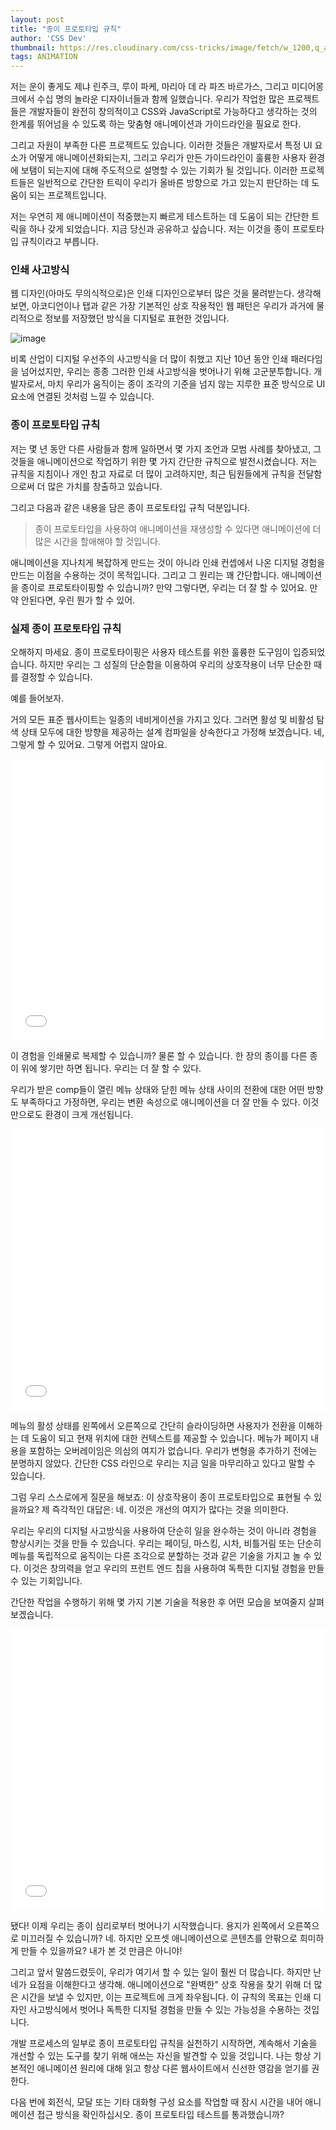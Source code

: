 ```yaml
---
layout: post
title: "종이 프로토타입 규칙"
author: 'CSS Dev'
thumbnail: https://res.cloudinary.com/css-tricks/image/fetch/w_1200,q_auto,f_auto/https://css-tricks.com/wp-content/uploads/2020/09/paper-waves.jpg
tags: ANIMATION
---
```



저는 운이 좋게도 제냐 린주크, 루이 파케, 마리아 데 라 파즈 바르가스, 그리고 미디어몽크에서 수십 명의 놀라운 디자이너들과 함께 일했습니다. 우리가 작업한 많은 프로젝트들은 개발자들이 완전히 창의적이고 CSS와 JavaScript로 가능하다고 생각하는 것의 한계를 뛰어넘을 수 있도록 하는 맞춤형 애니메이션과 가이드라인을 필요로 한다.

그리고 자원이 부족한 다른 프로젝트도 있습니다. 이러한 것들은 개발자로서 특정 UI 요소가 어떻게 애니메이션화되는지, 그리고 우리가 만든 가이드라인이 훌륭한 사용자 환경에 보탬이 되는지에 대해 주도적으로 설명할 수 있는 기회가 될 것입니다. 이러한 프로젝트들은 일반적으로 간단한 트릭이 우리가 올바른 방향으로 가고 있는지 판단하는 데 도움이 되는 프로젝트입니다.

저는 우연히 제 애니메이션이 적중했는지 빠르게 테스트하는 데 도움이 되는 간단한 트릭을 하나 갖게 되었습니다. 지금 당신과 공유하고 싶습니다. 저는 이것을 종이 프로토타입 규칙이라고 부릅니다.

### 인쇄 사고방식

웹 디자인(아마도 무의식적으로)은 인쇄 디자인으로부터 많은 것을 물려받는다. 생각해보면, 아코디언이나 탭과 같은 가장 기본적인 상호 작용적인 웹 패턴은 우리가 과거에 물리적으로 정보를 저장했던 방식을 디지털로 표현한 것입니다.

![image](https://i0.wp.com/css-tricks.com/wp-content/uploads/2020/09/cq8kLskr.jpeg?resize=700%2C350&ssl=1)

비록 산업이 디지털 우선주의 사고방식을 더 많이 취했고 지난 10년 동안 인쇄 패러다임을 넘어섰지만, 우리는 종종 그러한 인쇄 사고방식을 벗어나기 위해 고군분투합니다. 개발자로서, 마치 우리가 움직이는 종이 조각의 기준을 넘지 않는 지루한 표준 방식으로 UI 요소에 연결된 것처럼 느낄 수 있습니다.

### 종이 프로토타입 규칙

저는 몇 년 동안 다른 사람들과 함께 일하면서 몇 가지 조언과 모범 사례를 찾아냈고, 그것들을 애니메이션으로 작업하기 위한 몇 가지 간단한 규칙으로 발전시켰습니다. 저는 규칙을 지침이나 개인 참고 자료로 더 많이 고려하지만, 최근 팀원들에게 규칙을 전달함으로써 더 많은 가치를 창출하고 있습니다.

그리고 다음과 같은 내용을 담은 종이 프로토타입 규칙 덕분입니다.

> 종이 프로토타입을 사용하여 애니메이션을 재생성할 수 있다면 애니메이션에 더 많은 시간을 할애해야 할 것입니다.

애니메이션을 지나치게 복잡하게 만드는 것이 아니라 인쇄 컨셉에서 나온 디지털 경험을 만드는 이점을 수용하는 것이 목적입니다. 그리고 그 원리는 꽤 간단합니다. 애니메이션을 종이로 프로토타이핑할 수 있습니까? 만약 그렇다면, 우리는 더 잘 할 수 있어요. 만약 안된다면, 우린 뭔가 할 수 있어.

### 실제 종이 프로토타입 규칙

오해하지 마세요. 종이 프로토타이핑은 사용자 테스트를 위한 훌륭한 도구임이 입증되었습니다. 하지만 우리는 그 성질의 단순함을 이용하여 우리의 상호작용이 너무 단순한 때를 결정할 수 있습니다.

예를 들어보자.

거의 모든 표준 웹사이트는 일종의 네비게이션을 가지고 있다. 그러면 활성 및 비활성 탐색 상태 모두에 대한 방향을 제공하는 설계 컴파일을 상속한다고 가정해 보겠습니다. 네, 그렇게 할 수 있어요. 그렇게 어렵지 않아요.

<div class="wp-block-cp-codepen-gutenberg-embed-block cp_embed_wrapper resizable" style="height: 450px;"><iframe id="cp_embed_GRoGaVQ" src="//codepen.io/anon/embed/GRoGaVQ?height=450&amp;theme-id=1&amp;slug-hash=GRoGaVQ&amp;default-tab=result" height="450" scrolling="no" frameborder="0" allowfullscreen="" allowpaymentrequest="" name="CodePen Embed GRoGaVQ" title="CodePen Embed GRoGaVQ" class="cp_embed_iframe" style="width: 100%; overflow: hidden; height: 100%;">CodePen Embed Fallback</iframe><div class="win-size-grip" style="touch-action: none;"></div></div>

이 경험을 인쇄물로 복제할 수 있습니까? 물론 할 수 있습니다. 한 장의 종이를 다른 종이 위에 쌓기만 하면 됩니다. 우리는 더 잘 할 수 있다.

우리가 받은 comp들이 열린 메뉴 상태와 닫힌 메뉴 상태 사이의 전환에 대한 어떤 방향도 부족하다고 가정하면, 우리는 변환 속성으로 애니메이션을 더 잘 만들 수 있다. 이것만으로도 환경이 크게 개선됩니다.

<div class="wp-block-cp-codepen-gutenberg-embed-block cp_embed_wrapper resizable" style="height: 450px;"><iframe id="cp_embed_WNrgjmz" src="//codepen.io/anon/embed/WNrgjmz?height=450&amp;theme-id=1&amp;slug-hash=WNrgjmz&amp;default-tab=result" height="450" scrolling="no" frameborder="0" allowfullscreen="" allowpaymentrequest="" name="CodePen Embed WNrgjmz" title="CodePen Embed WNrgjmz" class="cp_embed_iframe" style="width: 100%; overflow: hidden; height: 100%;">CodePen Embed Fallback</iframe><div class="win-size-grip" style="touch-action: none;"></div></div>

메뉴의 활성 상태를 왼쪽에서 오른쪽으로 간단히 슬라이딩하면 사용자가 전환을 이해하는 데 도움이 되고 현재 위치에 대한 컨텍스트를 제공할 수 있습니다. 메뉴가 페이지 내용을 포함하는 오버레이임은 의심의 여지가 없습니다. 우리가 변형을 추가하기 전에는 분명하지 않았다. 간단한 CSS 라인으로 우리는 지금 일을 마무리하고 있다고 말할 수 있습니다.

그럼 우리 스스로에게 질문을 해보죠: 이 상호작용이 종이 프로토타입으로 표현될 수 있을까요? 제 즉각적인 대답은: 네. 이것은 개선의 여지가 많다는 것을 의미한다.

우리는 우리의 디지털 사고방식을 사용하여 단순히 일을 완수하는 것이 아니라 경험을 향상시키는 것을 만들 수 있습니다. 우리는 페이딩, 마스킹, 시차, 비틀거림 또는 단순히 메뉴를 독립적으로 움직이는 다른 조각으로 분할하는 것과 같은 기술을 가지고 놀 수 있다. 이것은 창의력을 얻고 우리의 프런트 엔드 칩을 사용하여 독특한 디지털 경험을 만들 수 있는 기회입니다.

간단한 작업을 수행하기 위해 몇 가지 기본 기술을 적용한 후 어떤 모습을 보여줄지 살펴보겠습니다.

<div class="wp-block-cp-codepen-gutenberg-embed-block cp_embed_wrapper resizable" style="height: 450px;"><iframe id="cp_embed_wvMEdZP" src="//codepen.io/anon/embed/wvMEdZP?height=450&amp;theme-id=1&amp;slug-hash=wvMEdZP&amp;default-tab=result" height="450" scrolling="no" frameborder="0" allowfullscreen="" allowpaymentrequest="" name="CodePen Embed wvMEdZP" title="CodePen Embed wvMEdZP" class="cp_embed_iframe" style="width: 100%; overflow: hidden; height: 100%;">CodePen Embed Fallback</iframe><div class="win-size-grip" style="touch-action: none;"></div></div>

됐다! 이제 우리는 종이 심리로부터 벗어나기 시작했습니다. 용지가 왼쪽에서 오른쪽으로 미끄러질 수 있습니까? 네. 하지만 오프셋 애니메이션으로 콘텐츠를 안팎으로 희미하게 만들 수 있을까요? 내가 본 것 만큼은 아니야!

그리고 앞서 말씀드렸듯이, 우리가 여기서 할 수 있는 일이 훨씬 더 많습니다. 하지만 난 네가 요점을 이해한다고 생각해. 애니메이션으로 "완벽한" 상호 작용을 찾기 위해 더 많은 시간을 보낼 수 있지만, 이는 프로젝트에 크게 좌우됩니다. 이 규칙의 목표는 인쇄 디자인 사고방식에서 벗어나 독특한 디지털 경험을 만들 수 있는 가능성을 수용하는 것입니다.

개발 프로세스의 일부로 종이 프로토타입 규칙을 실천하기 시작하면, 계속해서 기술을 개선할 수 있는 도구를 찾기 위해 애쓰는 자신을 발견할 수 있을 것입니다. 나는 항상 기본적인 애니메이션 원리에 대해 읽고 항상 다른 웹사이트에서 신선한 영감을 얻기를 권한다.

다음 번에 회전식, 모달 또는 기타 대화형 구성 요소를 작업할 때 잠시 시간을 내어 애니메이션 접근 방식을 확인하십시오. 종이 프로토타입 테스트를 통과했습니까?